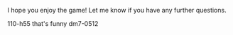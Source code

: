 I hope you enjoy the game! Let me know if you have any further questions.

110-h55
that's funny
dm7-0512
